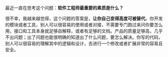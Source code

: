 最近一直在思考这个问题：**软件工程师最重要的素质是什么？**

很不幸，我越来越觉得，这个问题的答案是，**让你自己变得高度可被替代**。你开发的模块或者工具，别人可以很容易的使用或者对接，不需要专门跑过来问你要怎么用，接口和工具本身就足够自解释，或者有足够的文档。产品的质量足够高，几乎不出问题；出了问题也能很明确的知道出了什么问题，要怎么解决。你写的代码，别人可以很容易的理解其中的逻辑和设计，去进行一个修改或者扩展非常的容易且安全。
